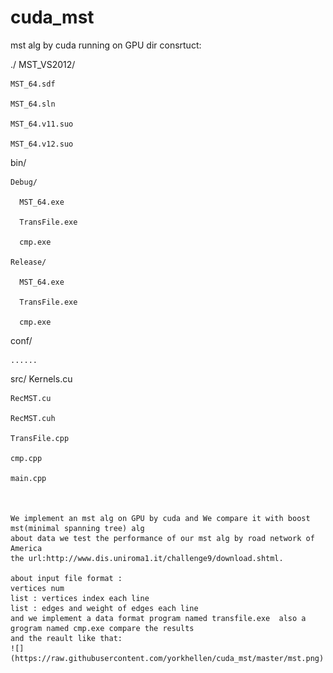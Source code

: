 # cuda_mst
mst alg by cuda running on GPU
dir consrtuct:

./
  MST_VS2012/
  
    MST_64.sdf
    
    MST_64.sln
    
    MST_64.v11.suo
    
    MST_64.v12.suo
    
  bin/
  
    Debug/
    
      MST_64.exe
      
      TransFile.exe
      
      cmp.exe
      
    Release/
    
      MST_64.exe
      
      TransFile.exe
      
      cmp.exe
      
  conf/
  
    ......
    
  src/
    Kernels.cu   
    
    RecMST.cu
    
    RecMST.cuh
    
    TransFile.cpp
    
    cmp.cpp
    
    main.cpp
    
    
    
    We implement an mst alg on GPU by cuda and We compare it with boost mst(minimal spanning tree) alg  
    about data we test the performance of our mst alg by road network of America  
    the url:http://www.dis.uniroma1.it/challenge9/download.shtml.
    
    about input file format :
    vertices num
    list : vertices index each line 
    list : edges and weight of edges each line 
    and we implement a data format program named transfile.exe  also a grogram named cmp.exe compare the results 
    and the reault like that:
    ![](https://raw.githubusercontent.com/yorkhellen/cuda_mst/master/mst.png)
